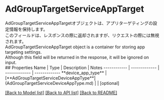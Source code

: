 # AdGroupTargetServiceAppTarget

<div lang=\"ja\"> AdGroupTargetServiceAppTargetオブジェクトは、アプリターゲティングの設定情報を保持します。<br> このフィールドは、レスポンスの際に返却されますが、リクエストの際には無視されます。 </div> <div lang=\"en\"> AdGroupTargetServiceAppTarget object is a container for storing app targeting settings.<br> Although this field will be returned in the response, it will be ignored on input. </div> 
## Properties
Name | Type | Description | Notes
------------ | ------------- | ------------- | -------------
**device_app_type** | [**AdGroupTargetServiceDeviceAppType**](AdGroupTargetServiceDeviceAppType.md) |  | [optional] 

[[Back to Model list]](../README.md#documentation-for-models) [[Back to API list]](../README.md#documentation-for-api-endpoints) [[Back to README]](../README.md)


